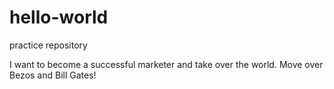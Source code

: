 # hello-world
practice repository


I want to become a successful marketer and take over the world. Move over Bezos and Bill Gates!
